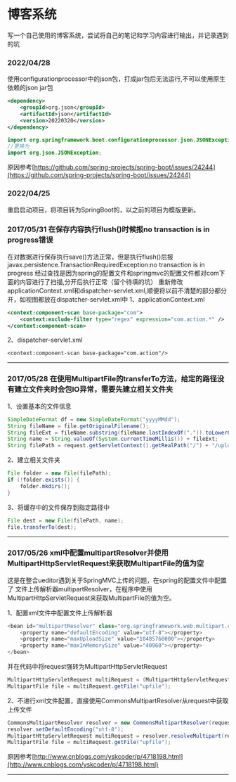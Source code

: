 # 博客系统

写一个自己使用的博客系统，尝试将自己的笔记和学习内容进行输出，并记录遇到的坑

### 2022/04/28
使用configurationprocessor中的json包，打成jar包后无法运行,不可以使用原生依赖的json jar包
```xml
<dependency>
    <groupId>org.json</groupId>
    <artifactId>json</artifactId>
    <version>20220320</version>
</dependency>
```
```java
import org.springframework.boot.configurationprocessor.json.JSONException;
//更换为
import org.json.JSONException;
```

原因参考[https://github.com/spring-projects/spring-boot/issues/24244](https://github.com/spring-projects/spring-boot/issues/24244)

### 2022/04/25
重启启动项目，将项目转为SpringBoot的，以之前的项目为模版更新。

### 2017/05/31 在保存内容执行flush()时候报no transaction is in progress错误
在对数据进行保存执行save()方法正常，但是执行flush()后报javax.persistence.TransactionRequiredException:no transaction is in progress
经过查找是因为spring的配置文件和springmvc的配置文件都对com下面的内容进行了扫描,分开后执行正常（留个待填的坑）
重新修改applicationContext.xml和dispatcher-servlet.xml,顺便将以前不清楚的部分都分开，如视图都放在dispatcher-servlet.xml中
1、applicationContext.xml
```xml
<context:component-scan base-package="com">
    <context:exclude-filter type="regex" expression="com.action.*" />
</context:component-scan>
```
2、dispatcher-servlet.xml
```
<context:component-scan base-package="com.action"/>
```
---

### 2017/05/28 在使用MultipartFile的transferTo方法，给定的路径没有建立文件夹时会包IO异常，需要先建立相关文件夹
1、设置基本的文件信息
```java
SimpleDateFormat df = new SimpleDateFormat("yyyyMMdd");
String fileName = file.getOriginalFilename();
String fileExt = fileName.substring(fileName.lastIndexOf(".")).toLowerCase();
String name = String.valueOf(System.currentTimeMillis()) + fileExt;
String filePath = request.getServletContext().getRealPath("/") + "/upload/image/" + df.format(new Date());
```
2、建立相关文件夹
```java
File folder = new File(filePath);
if (!folder.exists()) {
    folder.mkdirs();
}
```
3、将缓存中的文件保存到指定路径中
```java
File dest = new File(filePath, name);
file.transferTo(dest);
```
---

### 2017/05/26 xml中配置multipartResolver并使用MultipartHttpServletRequest来获取MultipartFile的值为空
这是在整合ueditor遇到关于SpringMVC上传的问题，在spring的配置文件中配置了 文件上传解析器multipartResolver，在程序中使用MultipartHttpServletRequest来获取MultipartFile的值为空。

1、配置xml文件中配置文件上传解析器
```java
<bean id="multipartResolver" class="org.springframework.web.multipart.commons.CommonsMultipartResolver">
    <property name="defaultEncoding" value="utf-8"></property>
    <property name="maxUploadSize" value="10485760000"></property>
    <property name="maxInMemorySize" value="40960"></property>
</bean>
```
并在代码中将request强转为MultipartHttpServletRequest
```java
MultipartHttpServletRequest multiRequest = (MultipartHttpServletRequest) request;
MultipartFile file = multiRequest.getFile("upfile");
```

2、不进行xml文件配置，直接使用CommonsMultipartResolver从request中获取上传文件
```java
CommonsMultipartResolver resolver = new CommonsMultipartResolver(request.getSession().getServletContext());
resolver.setDefaultEncoding("utf-8");
MultipartHttpServletRequest multiRequest = resolver.resolveMultipart(request);
MultipartFile file = multiRequest.getFile("upfile");
```

原因参考[http://www.cnblogs.com/yskcoder/p/4718198.html](http://www.cnblogs.com/yskcoder/p/4718198.html)

---
